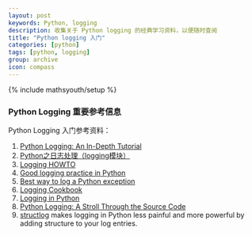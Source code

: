 ```yaml
---
layout: post
keywords: Python, logging
description: 收集关于 Python logging 的经典学习资料，以便随时查阅
title: "Python logging 入门"
categories: [python]
tags: [python, logging]
group: archive
icon: compass
---
```

{% include mathsyouth/setup %}


### Python Logging 重要参考信息

Python Logging 入门参考资料：

1. [Python Logging: An In-Depth Tutorial](https://www.toptal.com/python/in-depth-python-logging)
2. [Python之日志处理（logging模块）](https://www.cnblogs.com/yyds/p/6901864.html)
1. [Logging HOWTO](https://docs.python.org/3/howto/logging.html)
3. [Good logging practice in Python](https://fangpenlin.com/posts/2012/08/26/good-logging-practice-in-python/)
5. [Best way to log a Python exception](http://stackoverflow.com/questions/5191830/best-way-to-log-a-python-exception)
1. [Logging Cookbook](https://docs.python.org/3/howto/logging-cookbook.html)
1. [Logging in Python](https://realpython.com/python-logging/)
1. [Python Logging: A Stroll Through the Source Code](https://realpython.com/python-logging-source-code/)
1. [structlog](https://github.com/hynek/structlog) makes logging in Python less painful and more powerful by adding structure to your log entries.

